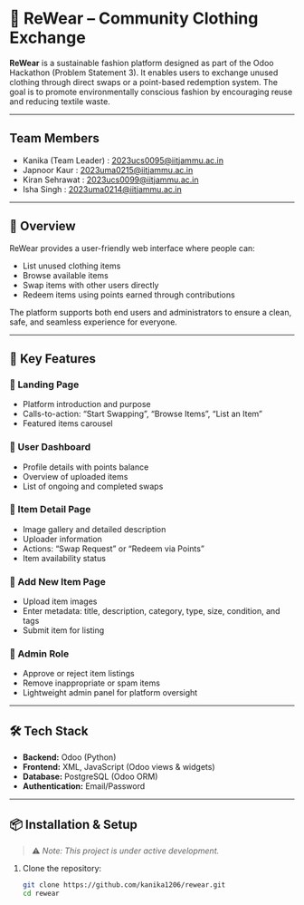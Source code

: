 
# 🧥 ReWear – Community Clothing Exchange

**ReWear** is a sustainable fashion platform designed as part of the Odoo Hackathon (Problem Statement 3). It enables users to exchange unused clothing through direct swaps or a point-based redemption system. The goal is to promote environmentally conscious fashion by encouraging reuse and reducing textile waste.

---

## Team Members
- Kanika (Team Leader) : 2023ucs0095@iitjammu.ac.in
- Japnoor Kaur : 2023uma0215@iitjammu.ac.in
- Kiran Sehrawat : 2023ucs0099@iitjammu.ac.in
- Isha Singh : 2023uma0214@iitjammu.ac.in

---

## 🚀 Overview

ReWear provides a user-friendly web interface where people can:
- List unused clothing items
- Browse available items
- Swap items with other users directly
- Redeem items using points earned through contributions

The platform supports both end users and administrators to ensure a clean, safe, and seamless experience for everyone.

---

## 🌟 Key Features

### 🔹 Landing Page
- Platform introduction and purpose
- Calls-to-action: “Start Swapping”, “Browse Items”, “List an Item”
- Featured items carousel

### 🔹 User Dashboard
- Profile details with points balance
- Overview of uploaded items
- List of ongoing and completed swaps

### 🔹 Item Detail Page
- Image gallery and detailed description
- Uploader information
- Actions: “Swap Request” or “Redeem via Points”
- Item availability status

### 🔹 Add New Item Page
- Upload item images
- Enter metadata: title, description, category, type, size, condition, and tags
- Submit item for listing

### 🔹 Admin Role
- Approve or reject item listings
- Remove inappropriate or spam items
- Lightweight admin panel for platform oversight

---

## 🛠 Tech Stack

- **Backend:** Odoo (Python)
- **Frontend:** XML, JavaScript (Odoo views & widgets)
- **Database:** PostgreSQL (Odoo ORM)
- **Authentication:** Email/Password

---

## 📦 Installation & Setup

> ⚠️ *Note: This project is under active development.*

1. Clone the repository:
   ```bash
   git clone https://github.com/kanika1206/rewear.git
   cd rewear

